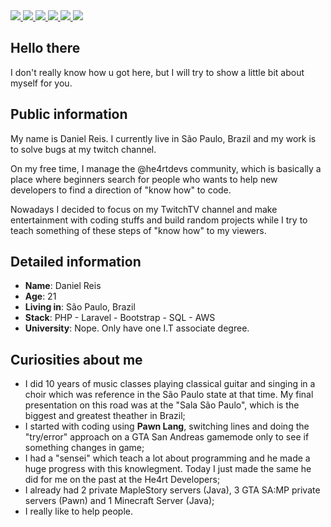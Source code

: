 <div>
    <a target='_blank' href="https://twitch.tv/danielhe4rt">
        <img src="https://img.shields.io/badge/Twitch-9146FF?style=for-the-badge&logo=twitch&logoColor=white">
    </a>
    <a target='_blank' href="https://twitter.com/danielhe4rt">
        <img src="https://img.shields.io/badge/Twitter-1DA1F2?style=for-the-badge&logo=twitter&logoColor=white">
    </a>
    <a target='_blank' href="https://instagram.com/danielhe4rt">
        <img src="https://img.shields.io/badge/Instagram-E4405F?style=for-the-badge&logo=instagram&logoColor=white">
    </a>
    <a target='_blank' href="https://linkedin.com/in/danielhe4rt">
        <img src="https://img.shields.io/badge/LinkedIn-0077B5?style=for-the-badge&logo=linkedin&logoColor=white">
    </a>
    <a target='_blank' href="https://dev.to/danielhe4rt">
        <img src="https://img.shields.io/badge/dev.to-0A0A0A?style=for-the-badge&logo=dev.to&logoColor=white">
    </a>
    <a target='_blank' href="https://youtube.com/danielhe4rt">
        <img src="https://img.shields.io/badge/YouTube-FF0000?style=for-the-badge&logo=youtube&logoColor=white">
    </a>
</div>

## Hello there

I don't really know how u got here, but I will try to show a little bit about myself for you.

## Public information

My name is Daniel Reis. I currently live in São Paulo, Brazil and my work is to solve bugs at my twitch channel. 

On my free time, I manage the @he4rtdevs community, which is basically a place where beginners search for people who wants to help new developers to find a direction of "know how" to code.

Nowadays I decided to focus on my TwitchTV channel and make entertainment with coding stuffs and build random projects while I try to teach something of these steps of "know how" to my viewers.

## Detailed information

* **Name**: Daniel Reis
* **Age**: 21
* **Living in**: São Paulo, Brazil
* **Stack**: PHP - Laravel - Bootstrap - SQL - AWS
* **University**: Nope. Only have one I.T associate degree.

## Curiosities about me

* I did 10 years of music classes playing classical guitar and singing in a choir which was  reference in the São Paulo state at that time. My final presentation on this road was at the "Sala São Paulo", which is the biggest and greatest theather in Brazil;
* I started with coding using **Pawn Lang**, switching lines and doing the "try/error" approach on a GTA San Andreas gamemode only to see if something changes in game;
* I had a "sensei" which teach a lot about programming and he made a huge progress with this knowlegment. Today I just made the same he did for me on the past at the He4rt Developers;
* I already had 2 private MapleStory servers (Java), 3 GTA SA:MP  private servers (Pawn) and 1 Minecraft Server (Java);
* I really like to help people.
